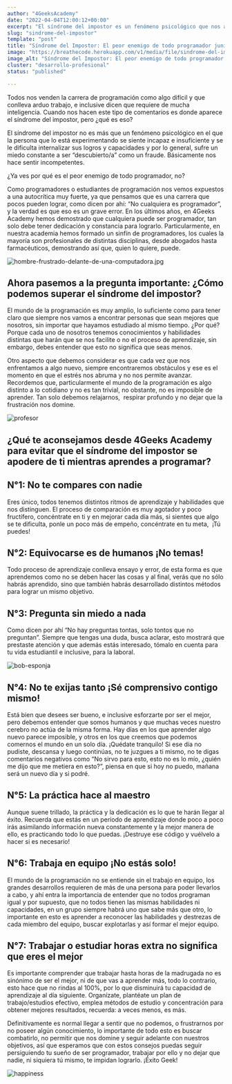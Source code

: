```yaml
---
author: "4GeeksAcademy"
date: "2022-04-04T12:00:12+00:00"
excerpt: "El síndrome del impostor es un fenómeno psicológico que nos afecta a todos, en especial a los programadores, aprende con nosotros como reconocerlo y afrontarlo."
slug: "sindrome-del-impostor"
template: "post"
title: "Síndrome del Impostor: El peor enemigo de todo programador junior"
image: "https://breathecode.herokuapp.com/v1/media/file/sindrome-del-impostor-2-jpg?"
image_alt: "Síndrome del Impostor: El peor enemigo de todo programador junior"
cluster: "desarrollo-profesional"
status: "published"

---
```


Todos nos venden la carrera de programación como algo difícil y que conlleva arduo trabajo, e inclusive dicen que requiere de mucha inteligencia. Cuando nos hacen este tipo de comentarios es donde aparece el síndrome del impostor, pero ¿qué es eso?

El síndrome del impostor no es más que un fenómeno psicológico en el que la persona que lo está experimentando se siente incapaz e insuficiente y se le dificulta internalizar sus logros y capacidades y por lo general, sufre un miedo constante a ser “descubierto/a” como un fraude. Básicamente nos hace sentir incompetentes.

¿Ya ves por qué es el peor enemigo de todo programador, no?

Como programadores o estudiantes de programación nos vemos expuestos a una autocrítica muy fuerte, ya que pensamos que es una carrera que pocos pueden lograr, como dicen por ahí: “No cualquiera es programador”, y la verdad es que eso es un grave error. En los últimos años, en 4Geeks Academy hemos demostrado que cualquiera puede ser programador, tan solo debe tener dedicación y constancia para lograrlo. Particularmente, en nuestra academia hemos formado un sinfín de programadores, los cuales la mayoría son profesionales de distintas disciplinas, desde abogados hasta farmacéuticos, demostrando así que, quien lo quiere, puede.

![hombre-frustrado-delante-de-una-computadora.jpg](https://storage.googleapis.com/media-breathecode/cdb88efc2785cd69906ebbf6d25cd41fc5560db75c84a6ceaa407acadaead965)

## Ahora pasemos a la pregunta importante: ¿Cómo podemos superar el síndrome del impostor?

El mundo de la programación es muy amplio, lo suficiente como para tener claro que siempre nos vamos a encontrar personas que sean mejores que nosotros, sin importar que hayamos estudiado al mismo tiempo. ¿Por qué? Porque cada uno de nosotros tenemos conocimientos y habilidades distintas que harán que se nos facilite o no el proceso de aprendizaje, sin embargo, debes entender que esto no significa que seas menos.

Otro aspecto que debemos considerar es que cada vez que nos enfrentamos a algo nuevo, siempre encontraremos obstáculos y ese es el momento en que el estrés nos abruma y no nos permite avanzar. Recordemos que, particularmente el mundo de la programación es algo distinto a lo cotidiano y no es tan trivial, no obstante, no es imposible de aprender. Tan solo debemos relajarnos,  respirar profundo y no dejar que la frustración nos domine.

![profesor](https://c.tenor.com/pJr-HBY8D4oAAAAC/paciencia-el-profesor.gif)

## ¿Qué te aconsejamos desde 4Geeks Academy para evitar que el síndrome del impostor se apodere de ti mientras aprendes a programar?

## N°1: No te compares con nadie

Eres único, todos tenemos distintos ritmos de aprendizaje y habilidades que nos distinguen. El proceso de comparación es muy agotador y poco fructífero, concéntrate en ti y en mejorar cada día más, si sientes que algo se te dificulta, ponle un poco más de empeño, concéntrate en tu meta,  ¡Tú puedes!

## N°2: Equivocarse es de humanos ¡No temas!

Todo proceso de aprendizaje conlleva ensayo y error, de esta forma es que aprendemos como no se deben hacer las cosas y al final, verás que no sólo habrás aprendido, sino que también habrás desarrollado distintos métodos para lograr un mismo objetivo.

## N°3: Pregunta sin miedo a nada

Como dicen por ahí “No hay preguntas tontas, solo tontos que no preguntan”. Siempre que tengas una duda, busca aclarar, esto mostrará que prestaste atención y que además estás interesado, tómalo en cuenta para tu vida estudiantil e inclusive, para la laboral.

![bob-esponja](https://storage.googleapis.com/breathecode-asset-images/0181e29f4b97b1b17c861157d583e65bc17189ee25824791be0efbb02a494a09.gif)

## N°4: No te exijas tanto ¡Sé comprensivo contigo mismo!

Está bien que desees ser bueno, e inclusive esforzarte por ser el mejor, pero debemos entender que somos humanos y que muchas veces nuestro cerebro no actúa de la misma forma. Hay días en los que aprender algo nuevo parece imposible, y otros en los que creemos que podemos comernos el mundo en un solo día. ¡Quédate tranquilo! Si ese día no pudiste, descansa y luego continúas, no te juzgues a ti mismo, no te digas comentarios negativos como “No sirvo para esto, esto no es lo mío, ¿quién me dijo que me metiera en esto?”, piensa en que si hoy no puedo, mañana será un nuevo día y si podré.

## N°5: La práctica hace al maestro

Aunque suene trillado, la práctica y la dedicación es lo que te harán llegar al éxito. Recuerda que estás en un período de aprendizaje donde poco a poco irás asimilando información nueva constantemente y la mejor manera de ello, es practicando todo lo que puedas. ¡Destruye ese código y vuélvelo a hacer si es necesario!

## N°6: Trabaja en equipo ¡No estás solo!

El mundo de la programación no se entiende sin el trabajo en equipo, los grandes desarrollos requieren de más de una persona para poder llevarlos a cabo, y ahí entra la importancia de entender que no todos programan igual y por supuesto, que no todos tienen las mismas habilidades ni capacidades, en un grupo siempre habrá uno que sabe más que otro, lo importante en esto es aprender a reconocer las habilidades y destrezas de cada miembro del equipo, buscar explotarlas y así formar el mejor equipo.

## N°7: Trabajar o estudiar horas extra no significa que eres el mejor

Es importante comprender que trabajar hasta horas de la madrugada no es sinónimo de ser el mejor, ni de que vas a aprender más, todo lo contrario, esto hace que no rindas al 100%, por lo que disminuirá tu capacidad de aprendizaje al día siguiente. Organízate, plantéate un plan de trabajo/estudios efectivo, emplea métodos de estudio y concentración para obtener mejores resultados, recuerda: a veces menos, es más.

Definitivamente es normal llegar a sentir que no podemos, o frustrarnos por no poseer algún conocimiento, lo importante de todo esto es buscar combatirlo, no permitir que nos domine y seguir adelante con nuestros objetivos, así que esperamos que con estos consejos puedas seguir persiguiendo tu sueño de ser programador, trabajar por ello y no dejar que nadie, ni siquiera tú mismo, te impidan lograrlo. ¡Éxito Geek!

![happiness](https://c.tenor.com/WD3VkstgGmgAAAAC/celebrar-exito.gif)
